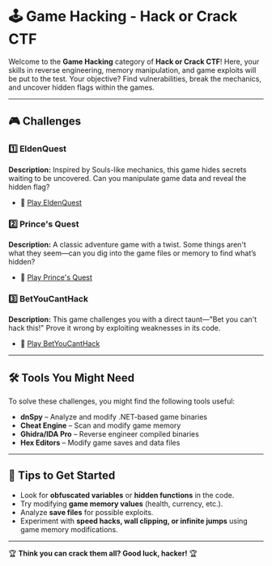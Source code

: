 # 🕹️ Game Hacking - Hack or Crack CTF

Welcome to the **Game Hacking** category of **Hack or Crack CTF**! Here, your skills in reverse engineering, memory manipulation, and game exploits will be put to the test. Your objective? Find vulnerabilities, break the mechanics, and uncover hidden flags within the games.

---

## 🎮 Challenges

### 1️⃣ EldenQuest
**Description:** Inspired by Souls-like mechanics, this game hides secrets waiting to be uncovered. Can you manipulate game data and reveal the hidden flag?
- 🔗 [Play EldenQuest](https://areymadhav.itch.io/eldenquest)

### 2️⃣ Prince's Quest
**Description:** A classic adventure game with a twist. Some things aren't what they seem—can you dig into the game files or memory to find what’s hidden?
- 🔗 [Play Prince's Quest](https://areymadhav.itch.io/princes-quest)

### 3️⃣ BetYouCantHack
**Description:** This game challenges you with a direct taunt—"Bet you can't hack this!" Prove it wrong by exploiting weaknesses in its code.
- 🔗 [Play BetYouCantHack](https://areymadhav.itch.io/betyoucanthack)

---

## 🛠️ Tools You Might Need
To solve these challenges, you might find the following tools useful:
- **dnSpy** – Analyze and modify .NET-based game binaries
- **Cheat Engine** – Scan and modify game memory
- **Ghidra/IDA Pro** – Reverse engineer compiled binaries
- **Hex Editors** – Modify game saves and data files

---

## 🚀 Tips to Get Started
- Look for **obfuscated variables** or **hidden functions** in the code.
- Try modifying **game memory values** (health, currency, etc.).
- Analyze **save files** for possible exploits.
- Experiment with **speed hacks, wall clipping, or infinite jumps** using game memory modifications.

---

🏆 **Think you can crack them all? Good luck, hacker!** 🏆
